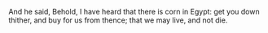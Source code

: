 And he said, Behold, I have heard that there is corn in Egypt: get you down thither, and buy for us from thence; that we may live, and not die.
